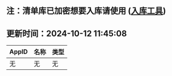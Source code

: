 ## 注：清单库已加密想要入库请使用 ([入库工具](https://github.com/BlankTMing/ManifestAutoUpdate/releases))

## 更新时间：2024-10-12 11:45:08
| AppID | 名称 | 类型  |
| :-------------------- | :----------------------------- | :----------- |
| 无 | 无 | 无 |

